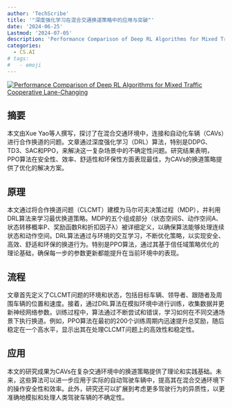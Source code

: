 ```yaml
---
author: 'TechScribe'
title: '"深度强化学习在混合交通换道策略中的应用与突破"'
date: '2024-06-25'
Lastmod: '2024-07-05'
description: 'Performance Comparison of Deep RL Algorithms for Mixed Traffic Cooperative Lane-Changing'
categories:
  - CS.AI
# tags:
#   - emoji
---
```


[![Performance Comparison of Deep RL Algorithms for Mixed Traffic Cooperative Lane-Changing](https://arxiv-research-1301205113.cos.ap-guangzhou.myqcloud.com/images/2407.02521v1.pdf_0.jpg)](https://arxiv.org/abs/2407.02521v1)

## 摘要

本文由Xue Yao等人撰写，探讨了在混合交通环境中，连接和自动化车辆（CAVs）进行合作换道的问题。文章通过深度强化学习（DRL）算法，特别是DDPG、TD3、SAC和PPO，来解决这一复杂场景中的不确定性问题。研究结果表明，PPO算法在安全性、效率、舒适性和环保性方面表现最佳，为CAVs的换道策略提供了优化的解决方案。<!--more-->

## 原理

本文通过将合作换道问题（CLCMT）建模为马尔可夫决策过程（MDP），并利用DRL算法来学习最优换道策略。MDP的五个组成部分（状态空间S、动作空间A、状态转移概率P、奖励函数R和折扣因子λ）被详细定义，以确保算法能够处理连续状态和动作空间。DRL算法通过与环境的交互学习，不断优化策略，以实现安全、高效、舒适和环保的换道行为。特别是PPO算法，通过其基于信任域策略优化的理论基础，确保每一步的参数更新都能提升在当前环境中的表现。

## 流程

文章首先定义了CLCMT问题的环境和状态，包括目标车辆、领导者、跟随者及周围车辆的位置和速度。接着，通过DRL算法在模拟环境中进行训练，收集数据并更新神经网络参数。训练过程中，算法通过不断尝试和错误，学习如何在不同交通场景下执行换道。例如，PPO算法在最初的200个训练周期内迅速提升总奖励，随后稳定在一个高水平，显示出其在处理CLCMT问题上的高效性和稳定性。

## 应用

本文的研究成果为CAVs在复杂交通环境中的换道策略提供了理论和实践基础。未来，这些算法可以进一步应用于实际的自动驾驶车辆中，提高其在混合交通环境下的操作安全性和效率。此外，研究还可以扩展到考虑更多驾驶行为的异质性，以更准确地模拟和处理人类驾驶车辆的不确定性。